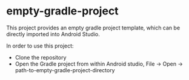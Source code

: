 # empty-gradle-project

This project provides an empty gradle project template, which can be directly imported into Android Studio.

In order to use this project:

- Clone the repository
- Open the Gradle project from within Android studio, File -> Open -> path-to-empty-gradle-project-directory

